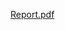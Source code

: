 [Report.pdf](https://github.com/reddy92rosh/Retinal_Fundus_Classification_PyTorch/files/9603492/Report.pdf)
